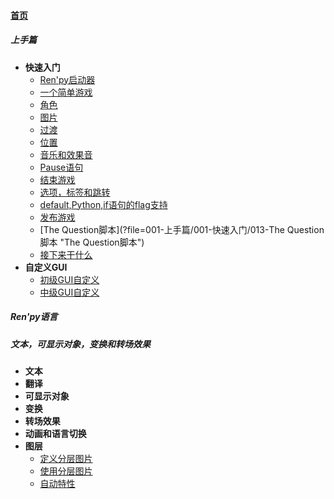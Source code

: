 
#### [首页](?file=home-首页)

##### 上手篇
- **快速入门**
    - [Ren&#39;py启动器](?file=001-上手篇/001-快速入门/001-Ren&#39;py启动器 "Ren&#39;py启动器")
    - [一个简单游戏](?file=001-上手篇/001-快速入门/002-一个简单游戏 "一个简单游戏")
    - [角色](?file=001-上手篇/001-快速入门/003-角色 "角色")
    - [图片](?file=001-上手篇/001-快速入门/004-图片 "图片")
    - [过渡](?file=001-上手篇/001-快速入门/005-过渡 "过渡")
    - [位置](?file=001-上手篇/001-快速入门/006-位置 "位置")
    - [音乐和效果音](?file=001-上手篇/001-快速入门/007-音乐和效果音 "音乐和效果音")
    - [Pause语句](?file=001-上手篇/001-快速入门/008-Pause语句 "Pause语句")
    - [结束游戏](?file=001-上手篇/001-快速入门/009-结束游戏 "结束游戏")
    - [选项，标签和跳转](?file=001-上手篇/001-快速入门/010-选项，标签和跳转 "选项，标签和跳转")
    - [default,Python,if语句的flag支持](?file=001-上手篇/001-快速入门/011-default,Python,if语句的flag支持 "default,Python,if语句的flag支持")
    - [发布游戏](?file=001-上手篇/001-快速入门/012-发布游戏 "发布游戏")
    - [The Question脚本](?file=001-上手篇/001-快速入门/013-The Question脚本 "The Question脚本")
    - [接下来干什么](?file=001-上手篇/001-快速入门/014-接下来干什么 "接下来干什么")
- **自定义GUI**
    - [初级GUI自定义](?file=001-上手篇/002-自定义GUI/001-初级GUI自定义 "初级GUI自定义")
    - [中级GUI自定义](?file=001-上手篇/002-自定义GUI/002-中级GUI自定义 "中级GUI自定义")

##### Ren&#39;py语言

##### 文本，可显示对象，变换和转场效果
- **文本**
- **翻译**
- **可显示对象**
- **变换**
- **转场效果**
- **动画和语言切换**
- **图层**
    - [定义分层图片](?file=003-文本，可显示对象，变换和转场效果/007-图层/001-定义分层图片 "定义分层图片")
    - [使用分层图片](?file=003-文本，可显示对象，变换和转场效果/007-图层/002-使用分层图片 "使用分层图片")
    - [自动特性](?file=003-文本，可显示对象，变换和转场效果/007-图层/003-自动特性 "自动特性")